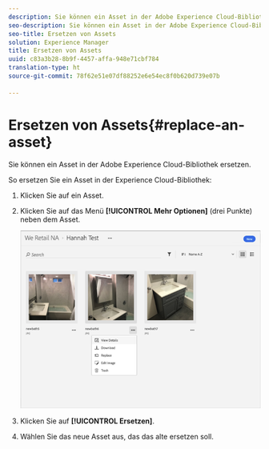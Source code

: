 ```yaml
---
description: Sie können ein Asset in der Adobe Experience Cloud-Bibliothek ersetzen.
seo-description: Sie können ein Asset in der Adobe Experience Cloud-Bibliothek ersetzen.
seo-title: Ersetzen von Assets
solution: Experience Manager
title: Ersetzen von Assets
uuid: c83a3b28-8b9f-4457-affa-948e71cbf784
translation-type: ht
source-git-commit: 78f62e51e07df88252e6e54ec8f0b620d739e07b

---
```



# Ersetzen von Assets{#replace-an-asset}

Sie können ein Asset in der Adobe Experience Cloud-Bibliothek ersetzen.

So ersetzen Sie ein Asset in der Experience Cloud-Bibliothek:

1. Klicken Sie auf ein Asset.
1. Klicken Sie auf das Menü **[!UICONTROL Mehr Optionen]** (drei Punkte) neben dem Asset.

   ![](assets/library_asset_options.png)

1. Klicken Sie auf **[!UICONTROL Ersetzen]**.
1. Wählen Sie das neue Asset aus, das das alte ersetzen soll.

